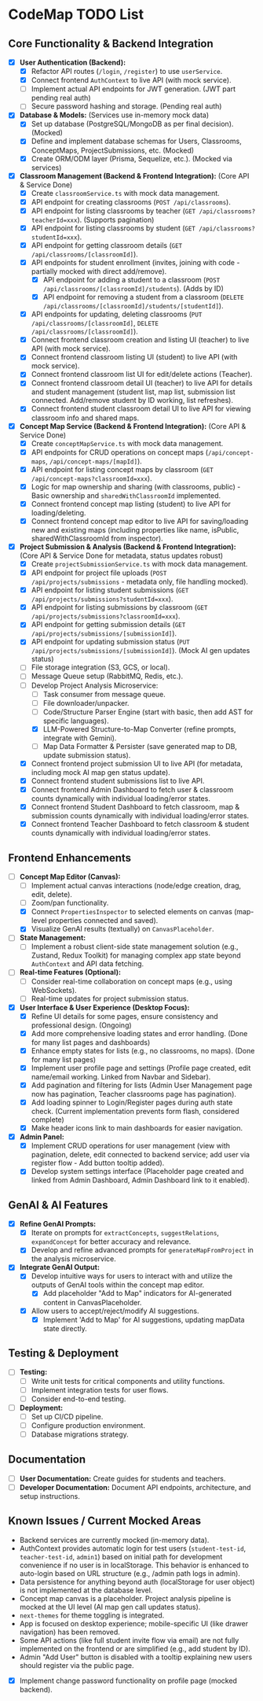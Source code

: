 
# CodeMap TODO List

## Core Functionality & Backend Integration
- [x] **User Authentication (Backend):**
    - [x] Refactor API routes (`/login`, `/register`) to use `userService`.
    - [x] Connect frontend `AuthContext` to live API (with mock service).
    - [ ] Implement actual API endpoints for JWT generation. (JWT part pending real auth)
    - [ ] Secure password hashing and storage. (Pending real auth)
- [x] **Database & Models:** (Services use in-memory mock data)
    - [x] Set up database (PostgreSQL/MongoDB as per final decision). (Mocked)
    - [x] Define and implement database schemas for Users, Classrooms, ConceptMaps, ProjectSubmissions, etc. (Mocked)
    - [x] Create ORM/ODM layer (Prisma, Sequelize, etc.). (Mocked via services)
- [x] **Classroom Management (Backend & Frontend Integration):** (Core API & Service Done)
    - [x] Create `classroomService.ts` with mock data management.
    - [x] API endpoint for creating classrooms (`POST /api/classrooms`).
    - [x] API endpoint for listing classrooms by teacher (`GET /api/classrooms?teacherId=xxx`). (Supports pagination)
    - [x] API endpoint for listing classrooms by student (`GET /api/classrooms?studentId=xxx`).
    - [x] API endpoint for getting classroom details (`GET /api/classrooms/[classroomId]`).
    - [x] API endpoints for student enrollment (invites, joining with code - partially mocked with direct add/remove).
        - [x] API endpoint for adding a student to a classroom (`POST /api/classrooms/[classroomId]/students`). (Adds by ID)
        - [x] API endpoint for removing a student from a classroom (`DELETE /api/classrooms/[classroomId]/students/[studentId]`).
    - [x] API endpoints for updating, deleting classrooms (`PUT /api/classrooms/[classroomId]`, `DELETE /api/classrooms/[classroomId]`).
    - [x] Connect frontend classroom creation and listing UI (teacher) to live API (with mock service).
    - [x] Connect frontend classroom listing UI (student) to live API (with mock service).
    - [x] Connect frontend classroom list UI for edit/delete actions (Teacher).
    - [x] Connect frontend classroom detail UI (teacher) to live API for details and student management (student list, map list, submission list connected. Add/remove student by ID working, list refreshes).
    - [x] Connect frontend student classroom detail UI to live API for viewing classroom info and shared maps.
- [x] **Concept Map Service (Backend & Frontend Integration):** (Core API & Service Done)
    - [x] Create `conceptMapService.ts` with mock data management.
    - [x] API endpoints for CRUD operations on concept maps (`/api/concept-maps`, `/api/concept-maps/[mapId]`).
    - [x] API endpoint for listing concept maps by classroom (`GET /api/concept-maps?classroomId=xxx`).
    - [x] Logic for map ownership and sharing (with classrooms, public) - Basic ownership and `sharedWithClassroomId` implemented.
    - [x] Connect frontend concept map listing (student) to live API for loading/deleting.
    - [x] Connect frontend concept map editor to live API for saving/loading new and existing maps (including properties like name, isPublic, sharedWithClassroomId from inspector).
- [x] **Project Submission & Analysis (Backend & Frontend Integration):** (Core API & Service Done for metadata, status updates robust)
    - [x] Create `projectSubmissionService.ts` with mock data management.
    - [x] API endpoint for project file uploads (`POST /api/projects/submissions` - metadata only, file handling mocked).
    - [x] API endpoint for listing student submissions (`GET /api/projects/submissions?studentId=xxx`).
    - [x] API endpoint for listing submissions by classroom (`GET /api/projects/submissions?classroomId=xxx`).
    - [x] API endpoint for getting submission details (`GET /api/projects/submissions/[submissionId]`).
    - [x] API endpoint for updating submission status (`PUT /api/projects/submissions/[submissionId]`). (Mock AI gen updates status)
    - [ ] File storage integration (S3, GCS, or local).
    - [ ] Message Queue setup (RabbitMQ, Redis, etc.).
    - [ ] Develop Project Analysis Microservice:
        - [ ] Task consumer from message queue.
        - [ ] File downloader/unpacker.
        - [ ] Code/Structure Parser Engine (start with basic, then add AST for specific languages).
        - [x] LLM-Powered Structure-to-Map Converter (refine prompts, integrate with Gemini).
        - [ ] Map Data Formatter & Persister (save generated map to DB, update submission status).
    - [x] Connect frontend project submission UI to live API (for metadata, including mock AI map gen status update).
    - [x] Connect frontend student submissions list to live API.
    - [x] Connect frontend Admin Dashboard to fetch user & classroom counts dynamically with individual loading/error states.
    - [x] Connect frontend Student Dashboard to fetch classroom, map & submission counts dynamically with individual loading/error states.
    - [x] Connect frontend Teacher Dashboard to fetch classroom & student counts dynamically with individual loading/error states.

## Frontend Enhancements
- [ ] **Concept Map Editor (Canvas):**
    - [ ] Implement actual canvas interactions (node/edge creation, drag, edit, delete).
    - [ ] Zoom/pan functionality.
    - [x] Connect `PropertiesInspector` to selected elements on canvas (map-level properties connected and saved).
    - [x] Visualize GenAI results (textually) on `CanvasPlaceholder`.
- [ ] **State Management:**
    - [ ] Implement a robust client-side state management solution (e.g., Zustand, Redux Toolkit) for managing complex app state beyond `AuthContext` and API data fetching.
- [ ] **Real-time Features (Optional):**
    - [ ] Consider real-time collaboration on concept maps (e.g., using WebSockets).
    - [ ] Real-time updates for project submission status.
- [x] **User Interface & User Experience (Desktop Focus):**
    - [x] Refine UI details for some pages, ensure consistency and professional design. (Ongoing)
    - [x] Add more comprehensive loading states and error handling. (Done for many list pages and dashboards)
    - [x] Enhance empty states for lists (e.g., no classrooms, no maps). (Done for many list pages)
    - [x] Implement user profile page and settings (Profile page created, edit name/email working. Linked from Navbar and Sidebar).
    - [x] Add pagination and filtering for lists (Admin User Management page now has pagination, Teacher classrooms page has pagination).
    - [x] Add loading spinner to Login/Register pages during auth state check. (Current implementation prevents form flash, considered complete)
    - [x] Make header icons link to main dashboards for easier navigation.
- [x] **Admin Panel:**
    - [x] Implement CRUD operations for user management (view with pagination, delete, edit connected to backend service; add user via register flow - Add button tooltip added).
    - [x] Develop system settings interface (Placeholder page created and linked from Admin Dashboard, Admin Dashboard link to it enabled).

## GenAI & AI Features
- [x] **Refine GenAI Prompts:**
    - [x] Iterate on prompts for `extractConcepts`, `suggestRelations`, `expandConcept` for better accuracy and relevance.
    - [x] Develop and refine advanced prompts for `generateMapFromProject` in the analysis microservice.
- [x] **Integrate GenAI Output:**
    - [x] Develop intuitive ways for users to interact with and utilize the outputs of GenAI tools within the concept map editor.
        - [x] Add placeholder "Add to Map" indicators for AI-generated content in CanvasPlaceholder.
    - [x] Allow users to accept/reject/modify AI suggestions.
        - [x] Implement 'Add to Map' for AI suggestions, updating mapData state directly.

## Testing & Deployment
- [ ] **Testing:**
    - [ ] Write unit tests for critical components and utility functions.
    - [ ] Implement integration tests for user flows.
    - [ ] Consider end-to-end testing.
- [ ] **Deployment:**
    - [ ] Set up CI/CD pipeline.
    - [ ] Configure production environment.
    - [ ] Database migrations strategy.

## Documentation
- [ ] **User Documentation:** Create guides for students and teachers.
- [ ] **Developer Documentation:** Document API endpoints, architecture, and setup instructions.

## Known Issues / Current Mocked Areas
- Backend services are currently mocked (in-memory data).
- AuthContext provides automatic login for test users (`student-test-id`, `teacher-test-id`, `admin1`) based on initial path for development convenience if no user is in localStorage. This behavior is enhanced to auto-login based on URL structure (e.g., /admin path logs in admin).
- Data persistence for anything beyond auth (localStorage for user object) is not implemented at the database level.
- Concept map canvas is a placeholder. Project analysis pipeline is mocked at the UI level (AI map gen call updates status).
- `next-themes` for theme toggling is integrated.
- App is focused on desktop experience; mobile-specific UI (like drawer navigation) has been removed.
- Some API actions (like full student invite flow via email) are not fully implemented on the frontend or are simplified (e.g., add student by ID).
- Admin "Add User" button is disabled with a tooltip explaining new users should register via the public page.
- [x] Implement change password functionality on profile page (mocked backend).

    
